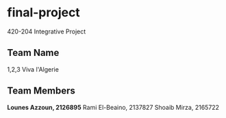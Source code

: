 # final-project
420-204 Integrative Project

## Team Name 
1,2,3 Viva l'Algerie
## Team Members
__**Lounes Azzoun, 2126895**__
Rami El-Beaino, 2137827
Shoaib Mirza, 2165722
